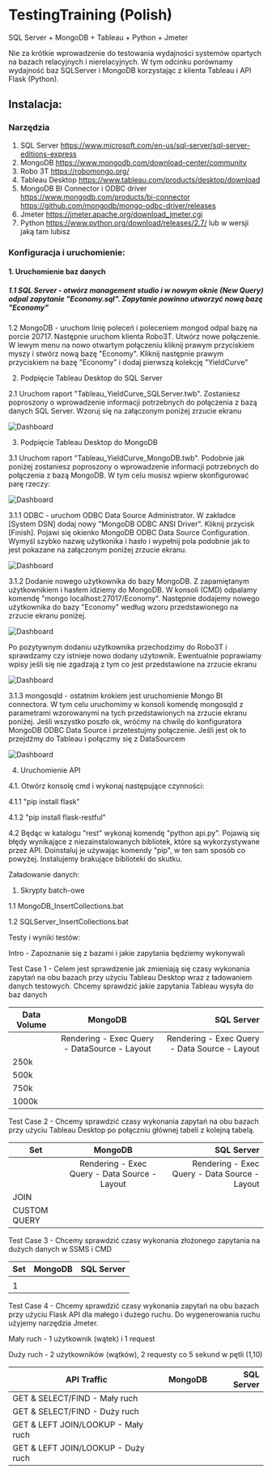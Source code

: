 # TestingTraining (Polish)
SQL Server + MongoDB + Tableau + Python + Jmeter

Nie za krótkie wprowadzenie do testowania wydajności systemów opartych na bazach relacyjnych i nierelacyjnych.
W tym odcinku porównamy wydajność baz SQLServer i MongoDB korzystając z klienta Tableau i API Flask (Python).

## Instalacja:
### Narzędzia
1. SQL Server
https://www.microsoft.com/en-us/sql-server/sql-server-editions-express
2. MongoDB
https://www.mongodb.com/download-center/community
3. Robo 3T
https://robomongo.org/
4. Tableau Desktop
https://www.tableau.com/products/desktop/download
5. MongoDB BI Connector i ODBC driver
https://www.mongodb.com/products/bi-connector
https://github.com/mongodb/mongo-odbc-driver/releases
6. Jmeter 
https://jmeter.apache.org/download_jmeter.cgi
7. Python
https://www.python.org/download/releases/2.7/ lub w wersji jaką tam lubisz

### Konfiguracja i uruchomienie:
#### 1. Uruchomienie baz danych

##### 1.1 SQL Server - otwórz management studio i w nowym oknie (New Query) odpal zapytanie "Economy.sql". Zapytanie powinno utworzyć nową bazę "Economy"

1.2 MongoDB - uruchom linię poleceń i poleceniem mongod odpal bazę na porcie 20717. Następnie uruchom klienta Robo3T. Utwórz nowe połączenie. W lewym menu na nowo otwartym połączeniu kliknij prawym przyciskiem myszy i stwórz nową bazę "Economy". Kliknij następnie prawym przyciskiem na bazę "Economy" i dodaj pierwszą kolekcję "YieldCurve"

2. Podpięcie Tableau Desktop do SQL Server 

2.1 Uruchom raport "Tableau_YieldCurve_SQLServer.twb". Zostaniesz poproszony o wprowadzenie informacji potrzebnych do połączenia z bazą danych SQL Server. Wzoruj się na załączonym poniżej zrzucie ekranu

![Dashboard](https://github.com/przemastro/performance-testing-training-polish/blob/master/TableauSQLServer.PNG)

3. Podpięcie Tableau Desktop do MongoDB

3.1 Uruchom raport "Tableau_YieldCurve_MongoDB.twb". Podobnie jak poniżej zostaniesz poproszony o wprowadzenie informacji potrzebnych do połączenia z bazą MongoDB. W tym celu musisz wpierw skonfigurować parę rzeczy:

![Dashboard](https://github.com/przemastro/performance-testing-training-polish/blob/master/TableauMongoDB.PNG)

3.1.1 ODBC - uruchom ODBC Data Source Administrator. W zakładce [System DSN] dodaj nowy "MongoDB ODBC ANSI Driver". Kliknij przycisk [Finish]. Pojawi się okienko MongoDB ODBC Data Source Configuration. Wymyśl szybko nazwę użytkonika i hasło i wypełnij pola podobnie jak to jest pokazane na załączonym poniżej zrzucie ekranu.

![Dashboard](https://github.com/przemastro/performance-testing-training-polish/blob/master/ODBC.PNG)

3.1.2 Dodanie nowego użytkownika do bazy MongoDB. Z zapamiętanym użytkownikiem i hasłem idziemy do MongoDB. W konsoli (CMD) odpalamy komendę "mongo localhost:27017/Economy". Następnie dodajemy nowego użytkownika do bazy "Economy" według wzoru przedstawionego na zrzucie ekranu poniżej. 

![Dashboard](https://github.com/przemastro/performance-testing-training-polish/blob/master/MongoConsole_AddUser.PNG)

Po pozytywnym dodaniu użytkownika przechodzimy do Robo3T i sprawdzamy czy istnieje nowo dodany użytownik. Ewentualnie poprawiamy wpisy jeśli się nie zgadzają z tym co jest przedstawione na zrzucie ekranu

![Dashboard](https://github.com/przemastro/performance-testing-training-polish/blob/master/robo3T_user.PNG)

3.1.3 mongosqld - ostatnim krokiem jest uruchomienie Mongo BI connectora. W tym celu uruchomimy w konsoli komendę mongosqld z parametrami wzorowanymi na tych przedstawionych na zrzucie ekranu poniżej. Jeśli wszystko poszło ok, wróćmy na chwilę do konfiguratora MongoDB ODBC Data Source i przetestujmy połączenie. Jeśli jest ok to przejdźmy do Tableau i połączmy się z DataSourcem 

![Dashboard](https://github.com/przemastro/performance-testing-training-polish/blob/master/mongosqld.PNG)

4. Uruchomienie API

4.1. Otwórz konsolę cmd i wykonaj następujące czynności:

4.1.1	"pip install flask"

4.1.2 "pip install flask-restful"

4.2 Będąc w katalogu "rest" wykonaj komendę "python api.py". Pojawią się błędy wynikające z niezainstalowanych bibliotek, które są wykorzystywane przez API. Doinstaluj je używając komendy "pip", w ten sam sposób co powyżej. Instalujemy brakujące biblioteki do skutku.



Załadowanie danych:

1. Skrypty batch-owe

1.1 MongoDB_InsertCollections.bat

1.2 SQLServer_InsertCollections.bat


Testy i wyniki testów: 

Intro - Zapoznanie się z bazami i jakie zapytania będziemy wykonywali


Test Case 1 - Celem jest sprawdzenie jak zmieniają się czasy wykonania zapytań na obu bazach przy użyciu Tableau Desktop wraz z ładowaniem danych testowych. Chcemy sprawdzić jakie zapytania Tableau wysyła do baz danych

| Data Volume        | MongoDB           | SQL Server  |
| ------------- |:-------------:| -----:|
|                    | Rendering - Exec Query - DataSource - Layout | Rendering - Exec Query - Data Source - Layout |
|  250k              | |  |
|  500k              | |  |
|  750k              | |  |
|  1000k             | |  |


Test Case 2 - Chcemy sprawdzić czasy wykonania zapytań na obu bazach przy użyciu Tableau Desktop po połączniu głównej tabeli z kolejną tabelą.

| Set             | MongoDB           | SQL Server  |
| ------------- |:-------------:| -----:|
|                 | Rendering - Exec Query - Data Source - Layout | Rendering - Exec Query - Data Source - Layout |
|  JOIN           | |  |
|  CUSTOM QUERY   | |  |


Test Case 3 - Chcemy sprawdzić czasy wykonania złożonego zapytania na dużych danych w SSMS i CMD

| Set    | MongoDB           | SQL Server  |
| ------------- |:-------------:| -----:|
|      |  |  |
|  1   |  | |


Test Case 4 - Chcemy sprawdzić czasy wykonania zapytań na obu bazach przy użyciu Flask API dla małego i dużego ruchu. Do wygenerowania ruchu użyjemy narzędzia Jmeter. 

Mały ruch - 1 użytkownik (wątek) i 1 request

Duży ruch - 2 użytkowników (wątków), 2 requesty co 5 sekund w pętli (1,10)

| API Traffic        | MongoDB           | SQL Server  |
| ------------- |:-------------:| -----:|
|  GET & SELECT/FIND - Mały ruch            | |  |
|  GET & SELECT/FIND - Duży ruch            | |  |
|  GET & LEFT JOIN/LOOKUP - Mały ruch       | |  |
|  GET & LEFT JOIN/LOOKUP - Duży ruch       | |  |
